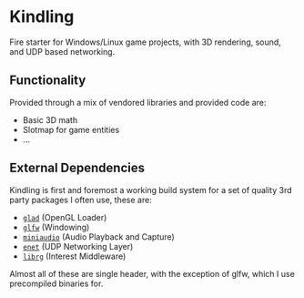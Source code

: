 # Kindling

Fire starter for Windows/Linux game projects, with 3D rendering, sound, and UDP based networking.


## Functionality

Provided through a mix of vendored libraries and provided code are:

- Basic 3D math
- Slotmap for game entities
- ...


## External Dependencies

Kindling is first and foremost a working build system for a set of quality 3rd
party packages I often use, these are:

- [`glad`](https://github.com/Dav1dde/glad) (OpenGL Loader)
- [`glfw`](https://github.com/glfw/glfw) (Windowing)
- [`miniaudio`](https://github.com/dr-soft/miniaudio) (Audio Playback and Capture)
- [`enet`](https://github.com/zpl-c/enet) (UDP Networking Layer)
- [`librg`](https://github.com/zpl-c/librg) (Interest Middleware)

Almost all of these are single header, with the exception of glfw, which I use
precompiled binaries for.
